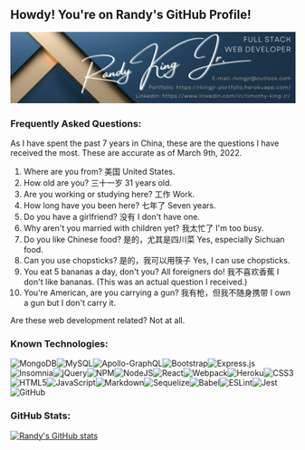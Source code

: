 ## Howdy! You're on Randy's GitHub Profile!
![GitHub Profile Banner](./Images/github_banner.png)
### Frequently Asked Questions:

As I have spent the past 7 years in China, these are the questions I have received the most. These are accurate as of March 9th, 2022.

1. Where are you from? 美国 United States.
2. How old are you? 三十一岁 31 years old.
3. Are you working or studying here? 工作 Work.
4. How long have you been here? 七年了 Seven years.
5. Do you have a girlfriend? 没有 I don't have one.
6. Why aren't you married with children yet? 我太忙了 I'm too busy.
7. Do you like Chinese food? 是的，尤其是四川菜 Yes, especially Sichuan food.
8. Can you use chopsticks? 是的，我可以用筷子 Yes, I can use chopsticks.
9.  You eat 5 bananas a day, don't you? All foreigners do! 我不喜欢香蕉 I don't like bananas. (This was an actual question I received.)
10. You're American, are you carrying a gun? 我有枪，但我不随身携带 I own a gun but I don't carry it.

Are these web development related? Not at all. <br/>

### Known Technologies:

![MongoDB](https://img.shields.io/badge/MongoDB-%234ea94b.svg?style=for-the-badge&logo=mongodb&logoColor=white)![MySQL](https://img.shields.io/badge/mysql-%2300f.svg?style=for-the-badge&logo=mysql&logoColor=white)![Apollo-GraphQL](https://img.shields.io/badge/-ApolloGraphQL-311C87?style=for-the-badge&logo=apollo-graphql)![Bootstrap](https://img.shields.io/badge/bootstrap-%23563D7C.svg?style=for-the-badge&logo=bootstrap&logoColor=white)![Express.js](https://img.shields.io/badge/express.js-%23404d59.svg?style=for-the-badge&logo=express&logoColor=%2361DAFB)![Insomnia](https://img.shields.io/badge/Insomnia-black?style=for-the-badge&logo=insomnia&logoColor=5849BE)![jQuery](https://img.shields.io/badge/jquery-%230769AD.svg?style=for-the-badge&logo=jquery&logoColor=white)![NPM](https://img.shields.io/badge/NPM-%23000000.svg?style=for-the-badge&logo=npm&logoColor=white)![NodeJS](https://img.shields.io/badge/node.js-6DA55F?style=for-the-badge&logo=node.js&logoColor=white)![React](https://img.shields.io/badge/react-%2320232a.svg?style=for-the-badge&logo=react&logoColor=%2361DAFB)![Webpack](https://img.shields.io/badge/webpack-%238DD6F9.svg?style=for-the-badge&logo=webpack&logoColor=black)![Heroku](https://img.shields.io/badge/heroku-%23430098.svg?style=for-the-badge&logo=heroku&logoColor=white)![CSS3](https://img.shields.io/badge/css3-%231572B6.svg?style=for-the-badge&logo=css3&logoColor=white)![HTML5](https://img.shields.io/badge/html5-%23E34F26.svg?style=for-the-badge&logo=html5&logoColor=white)![JavaScript](https://img.shields.io/badge/javascript-%23323330.svg?style=for-the-badge&logo=javascript&logoColor=%23F7DF1E)![Markdown](https://img.shields.io/badge/markdown-%23000000.svg?style=for-the-badge&logo=markdown&logoColor=white)![Sequelize](https://img.shields.io/badge/Sequelize-52B0E7?style=for-the-badge&logo=Sequelize&logoColor=white)![Babel](https://img.shields.io/badge/Babel-F9DC3e?style=for-the-badge&logo=babel&logoColor=black)![ESLint](https://img.shields.io/badge/ESLint-4B3263?style=for-the-badge&logo=eslint&logoColor=white)![Jest](https://img.shields.io/badge/-jest-%23C21325?style=for-the-badge&logo=jest&logoColor=white)![GitHub](https://img.shields.io/badge/github-%23121011.svg?style=for-the-badge&logo=github&logoColor=white)

### GitHub Stats:

[![Randy's GitHub stats](https://github-readme-stats.vercel.app/api?username=rkingjr&show_icons=true&theme=github_dark)](https://github.com/rkingjr/github-readme-stats)
